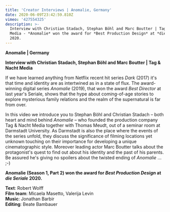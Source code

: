 ```yaml
---
title: 'Creator Interviews | Anomalie, Germany'
date: 2020-06-09T23:42:59.810Z
vimeo: '427554325'
description: >-
  Interview with Christian Stadach, Stephan Böhl and Marc Boutter | Tag & Nacht
  Media - *Anomalie* won the award for *Best Production Design* at *die Seriale*
  2020.
---
```

**Anomalie | Germany**

**Interview with Christian Stadach, Stephan Böhl and Marc Boutter | Tag & Nacht Media**

If we have learned anything from Netflix recent hit series *Dark* (2017) it's that time and identity are as intertwined as in a state of flux. The award-winning digital series *Anomalie* (2019), that won the award *Best Director* at last year's Seriale, shows that the hype about coming-of-age stories to explore mysterious family relations and the realm of the supernatural is far from over. 

In this video we introduce you to Stephan Böhl and Christian Stadach – both heart and mind behind *Anomalie* – who founded the production company Tag & Nacht Media together with Thomas Meudt, out of a seminar room at Darmstadt University. As Darmstadt is also the place where the events of the series unfold, they discuss the significance of filming locations yet unknown touching on their importance for developing a unique cinematographic style. Moreover leading actor Marc Boutter talks about the protagonist's quest to find out about his identity and the past of his parents. Be assured he's giving no spoilers about the twisted ending of *Anomalie* ... ;-)

**Anomalie (Season 1, Part 2) won the award for *Best Production Design* at *die Seriale* 2020.**

**Text**: Robert Wolff\
**Film team**: Micaela Masetto, Valerija Levin\
**Music**: Jonathan Barbir\
**Editing**: Beate Bambauer
